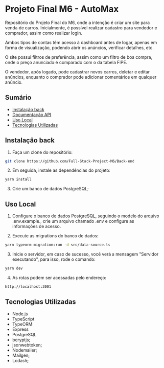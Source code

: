 # Projeto Final M6 - AutoMax

Repositório do Projeto Final do M6, onde a intenção é criar um site para venda de carros. Inicialmente, é possível realizar cadastro para vendedor e comprador, assim como realizar login.

Ambos tipos de contas têm acesso à dashboard antes de logar, apenas em forma de visualização, podendo abrir os anúncios, verificar detalhes, etc.

O site possui filtros de preferência, assim como um filtro de boa compra, onde o preço anunciado é comparado com o da tabela FIPE.

O vendedor, após logado, pode cadastrar novos carros, deletar e editar anúncios, enquanto o comprador pode adicionar comentários em qualquer anúncio.

## Sumário

- [Instalação back](#instalação)
- [Documentação API](#documentação-api)
- [Uso Local](#uso-local)
- [Tecnologias Utilizadas](#tecnologias-utilizadas)

## Instalação back

1. Faça um clone do repositório:

```bash
git clone https://github.com/Full-Stack-Project-M6/Back-end
```

2. Em seguida, instale as dependências do projeto:

```bash
yarn install
```

3. Crie um banco de dados PostgreSQL;

## Uso Local

1. Configure o banco de dados PostgreSQL, seguindo o modelo do arquivo .env.example., crie um arquivo chamado .env e configure as informações de acesso.

2. Execute as migrations do banco de dados:

```bash
yarn typeorm migration:run -d src/data-source.ts
```

3. Inicie o servidor, em caso de sucesso, você verá a mensagem "Servidor executando", para isso, rode o comando:

```bash
yarn dev
```

4. As rotas podem ser acessadas pelo endereço:

```bash
http://localhost:3001
```

## Tecnologias Utilizadas

- Node.js
- TypeScript
- TypeORM
- Express
- PostgreSQL
- bcryptjs;
- jsonwebtoken;
- Nodemailer;
- Mailgen;
- Lodash;
